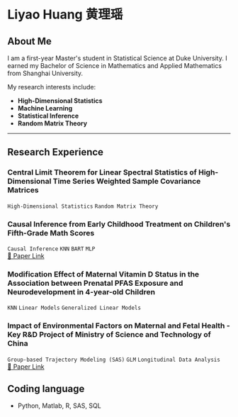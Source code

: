 # Liyao Huang 黄理瑶

<!--
**liyaohuang623/liyaohuang623** is a ✨ _special_ ✨ repository because its `README.md` (this file) appears on your GitHub profile.

Here are some ideas to get you started:
- 🔭 I’m currently working on ...
- 🌱 I’m currently learning ...
- 👯 I’m looking to collaborate on ...
- 🤔 I’m looking for help with ...
- 💬 Ask me about ...
- 📫 How to reach me: ...
- 😄 Pronouns: ...
- ⚡ Fun fact: ...
-->
## About Me

I am a first-year Master's student in Statistical Science at Duke University. I earned my Bachelor of Science in Mathematics and Applied Mathematics from Shanghai University.

My research interests include:
- **High-Dimensional Statistics**
- **Machine Learning** 
- **Statistical Inference**
- **Random Matrix Theory**

---

## Research Experience

### Central Limit Theorem for Linear Spectral Statistics of High-Dimensional Time Series Weighted Sample Covariance Matrices
`High-Dimensional Statistics` `Random Matrix Theory` 

### Causal Inference from Early Childhood Treatment on Children's Fifth-Grade Math Scores
`Causal Inference` `KNN` `BART` `MLP`  
[📄 Paper Link](https://www.ewadirect.com/proceedings/ace/article/view/15924) 

### Modification Effect of Maternal Vitamin D Status in the Association between Prenatal PFAS Exposure and Neurodevelopment in 4-year-old Children
`KNN` `Linear Models` `Generalized Linear Models` 

### Impact of Environmental Factors on Maternal and Fetal Health - Key R&D Project of Ministry of Science and Technology of China
`Group-based Trajectory Modeling (SAS)` `GLM` `Longitudinal Data Analysis`  
[📄 Paper Link](https://www.jeom.org/cn/article/doi/10.11836/JEOM23305)

## Coding language
- Python, Matlab, R, SAS, SQL
